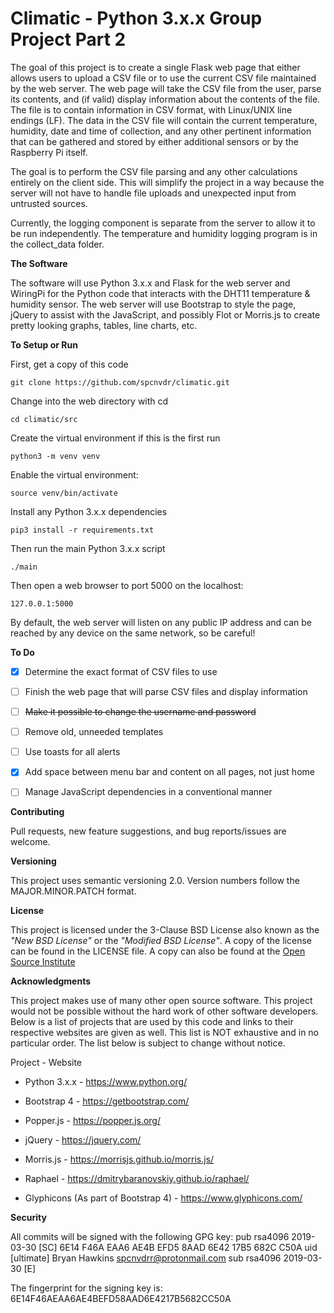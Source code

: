 # Climatic - Python 3.x.x Group Project Part 2


The goal of this project is to create a single Flask web page that 
either allows users to upload a CSV file or to use the current CSV file 
maintained by the web server. The web page will take the CSV file from the 
user, parse its contents, and (if valid) display information about the contents
of the file. The file is to contain information in CSV format, with Linux/UNIX
line endings (LF). The data in the CSV file will contain the current
temperature, humidity, date and time of collection, and any other pertinent 
information that can be gathered and stored by either additional sensors or 
by the Raspberry Pi itself. 

The goal is to perform the CSV file parsing and any other calculations 
entirely on the client side. This will simplify the project in a way because 
the server will not have to handle file uploads and 
unexpected input from untrusted sources.

Currently, the logging component is separate from the server to allow it to be 
run independently. The temperature and humidity logging program is in the 
collect_data folder. 

**The Software**

The software will use Python 3.x.x and Flask for the web server and WiringPi 
for the Python code that interacts with the DHT11 temperature & humidity 
sensor. The web server will use Bootstrap to style the page, jQuery to 
assist with the JavaScript, and possibly Flot or Morris.js to create 
pretty looking graphs, tables, line charts, etc. 

**To Setup or Run**

First, get a copy of this code

    git clone https://github.com/spcnvdr/climatic.git

Change into the web directory with cd

    cd climatic/src

Create the virtual environment if this is the first run

    python3 -m venv venv

Enable the virtual environment:

    source venv/bin/activate

Install any Python 3.x.x dependencies

    pip3 install -r requirements.txt 

Then run the main Python 3.x.x script

    ./main

Then open a web browser to port 5000 on the localhost:

    127.0.0.1:5000

By default, the web server will listen on any public IP address and can be 
reached by any device on the same network, so be careful!


**To Do**

- [x] Determine the exact format of CSV files to use
- [ ] Finish the web page that will parse CSV files and display information
- [ ] ~~Make it possible to change the username and password~~
- [ ] Remove old, unneeded templates
- [ ] Use toasts for all alerts
- [x] Add space between menu bar and content on all pages, not just home
- [ ] Manage JavaScript dependencies in a conventional manner


**Contributing**

Pull requests, new feature suggestions, and bug reports/issues are
welcome.


**Versioning**

This project uses semantic versioning 2.0. Version numbers follow the
MAJOR.MINOR.PATCH format.


**License**

This project is licensed under the 3-Clause BSD License also known as the
*"New BSD License"* or the *"Modified BSD License"*. A copy of the license
can be found in the LICENSE file. A copy can also be found at the
[Open Source Institute](https://opensource.org/licenses/BSD-3-Clause)


**Acknowledgments**

This project makes use of many other open source software. This project would
not be possible without the hard work of other software developers. Below is a 
list of projects that are used by this code and links to their respective 
websites are given as well. This list is NOT exhaustive and in no particular 
order. The list below is subject to change without notice. 

Project - Website

* Python 3.x.x - https://www.python.org/

* Bootstrap 4 - https://getbootstrap.com/

* Popper.js - https://popper.js.org/

* jQuery - https://jquery.com/

* Morris.js - https://morrisjs.github.io/morris.js/

* Raphael - https://dmitrybaranovskiy.github.io/raphael/

* Glyphicons (As part of Bootstrap 4) - https://www.glyphicons.com/


**Security**

All commits will be signed with the following GPG key:
pub   rsa4096 2019-03-30 [SC]
      6E14 F46A EAA6 AE4B EFD5  8AAD 6E42 17B5 682C C50A
uid           [ultimate] Bryan Hawkins <spcnvdrr@protonmail.com>
sub   rsa4096 2019-03-30 [E]

The fingerprint for the signing key is:
6E14F46AEAA6AE4BEFD58AAD6E4217B5682CC50A

